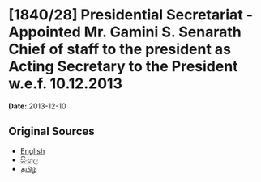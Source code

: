 # [1840/28] Presidential Secretariat - Appointed Mr. Gamini S. Senarath Chief of staff to the president as Acting Secretary to the President w.e.f. 10.12.2013

**Date:** 2013-12-10

## Original Sources

- [English](https://documents.gov.lk/view/extra-gazettes/2013/12/1840-28_E.pdf)
- [සිංහල](https://documents.gov.lk/view/extra-gazettes/2013/12/1840-28_S.pdf)
- [தமிழ்](https://documents.gov.lk/view/extra-gazettes/2013/12/1840-28_T.pdf)

